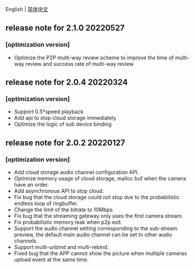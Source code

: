 English | [简体中文](./release_note_zh-CN.md)
## release note for 2.1.0 20220527
### [optimization version]
- Optimize the P2P multi-way review scheme to improve the time of multi-way review and success rate of multi-way review

## release note for 2.0.4 20220324
### [optimization version]
- Support 0.5*speed playback
- Add api to stop cloud storage immediately
- Optimize the logic of sub device binding

## release note for 2.0.2 20220127
### [optimization version]
- Add cloud storage audio channel configuration API.
- Optimize memory usage of cloud storage, malloc buf when the camera have an order. 
- Add asynchronous API to stop cloud.
- Fix bug that the cloud storage could not stop due to the probabilistic endless loop of ringbuffer.
- Change the limit of the bitrate to 10Mbps.
- Fix bug that the streaming gateway only uses the first camera stream.
- Fix probabilistic memory leak when p2p exit.
- Support the audio channel setting corresponding to the sub-stream preview, the default main audio channel can be set to other audio channels.
- Support multi-unbind and multi-rebind.
- Fixed bug that the APP cannot show the picture when multiple cameras upload event at the same time.
